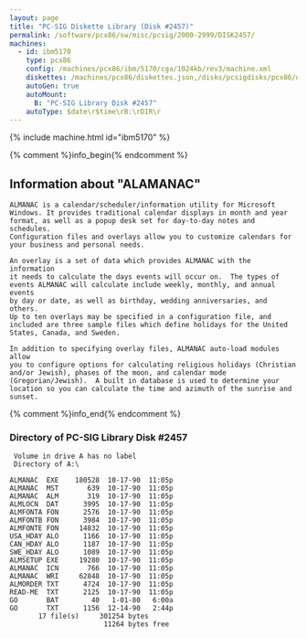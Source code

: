 ```yaml
---
layout: page
title: "PC-SIG Diskette Library (Disk #2457)"
permalink: /software/pcx86/sw/misc/pcsig/2000-2999/DISK2457/
machines:
  - id: ibm5170
    type: pcx86
    config: /machines/pcx86/ibm/5170/cga/1024kb/rev3/machine.xml
    diskettes: /machines/pcx86/diskettes.json,/disks/pcsigdisks/pcx86/diskettes.json
    autoGen: true
    autoMount:
      B: "PC-SIG Library Disk #2457"
    autoType: $date\r$time\rB:\rDIR\r
---
```


{% include machine.html id="ibm5170" %}

{% comment %}info_begin{% endcomment %}

## Information about "ALAMANAC"

    ALMANAC is a calendar/scheduler/information utility for Microsoft
    Windows. It provides traditional calendar displays in month and year
    format, as well as a popup desk set for day-to-day notes and schedules.
    Configuration files and overlays allow you to customize calendars for
    your business and personal needs.
    
    An overlay is a set of data which provides ALMANAC with the information
    it needs to calculate the days events will occur on.  The types of
    events ALMANAC will calculate include weekly, monthly, and annual events
    by day or date, as well as birthday, wedding anniversaries, and others.
    Up to ten overlays may be specified in a configuration file, and
    included are three sample files which define holidays for the United
    States, Canada, and Sweden.
    
    In addition to specifying overlay files, ALMANAC auto-load modules allow
    you to configure options for calculating religious holidays (Christian
    and/or Jewish), phases of the moon, and calendar mode
    (Gregorian/Jewish).  A built in database is used to determine your
    location so you can calculate the time and azimuth of the sunrise and
    sunset.
{% comment %}info_end{% endcomment %}


### Directory of PC-SIG Library Disk #2457

     Volume in drive A has no label
     Directory of A:\

    ALMANAC  EXE    180528  10-17-90  11:05p
    ALMANAC  MST       639  10-17-90  11:05p
    ALMANAC  ALM       319  10-17-90  11:05p
    ALMLOCN  DAT      3995  10-17-90  11:05p
    ALMFONTA FON      2576  10-17-90  11:05p
    ALMFONTB FON      3984  10-17-90  11:05p
    ALMFONTE FON     14832  10-17-90  11:05p
    USA_HDAY ALO      1166  10-17-90  11:05p
    CAN_HDAY ALO      1187  10-17-90  11:05p
    SWE_HDAY ALO      1089  10-17-90  11:05p
    ALMSETUP EXE     19280  10-17-90  11:05p
    ALMANAC  ICN       766  10-17-90  11:05p
    ALMANAC  WRI     62848  10-17-90  11:05p
    ALMORDER TXT      4724  10-17-90  11:05p
    READ-ME  TXT      2125  10-17-90  11:05p
    GO       BAT        40   1-01-80   6:00a
    GO       TXT      1156  12-14-90   2:44p
           17 file(s)     301254 bytes
                           11264 bytes free
